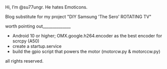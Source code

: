 Hi, I’m @su77ungr. He hates Emoticons.

Blog substitute for my project "DIY Samsung 'The Sero' ROTATING TV" 


worth pointing out______________
 
- Android 10 or higher; OMX.google.h264.encoder as the best encoder for scrcpy (A50)
- create a startup.service  
- build the gpio script that powers the motor (motorcw.py & motorccw.py)  

all rights reserved.

<!---
su77ungr/su77ungr is a special repository because its `README.md` (this file) appears on your GitHub profile.
You can click the Preview link to take a look at your changes.
--->
